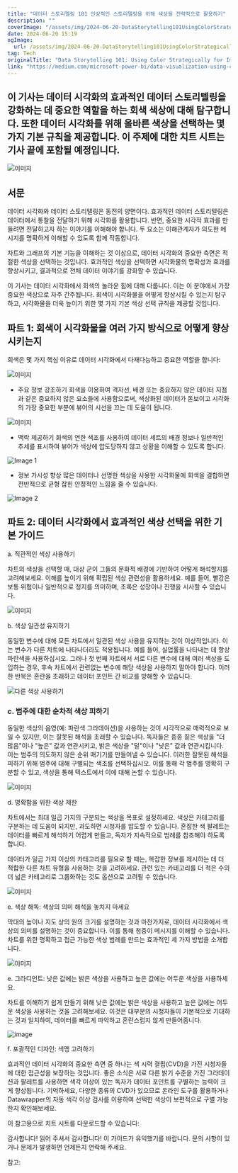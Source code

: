 ```yaml
---
title: "데이터 스토리텔링 101 인상적인 스토리텔링을 위해 색상을 전략적으로 활용하기"
description: ""
coverImage: "/assets/img/2024-06-20-DataStorytelling101UsingColorStrategicallyforImpactfulStorytelling_0.png"
date: 2024-06-20 15:19
ogImage: 
  url: /assets/img/2024-06-20-DataStorytelling101UsingColorStrategicallyforImpactfulStorytelling_0.png
tag: Tech
originalTitle: "Data Storytelling 101: Using Color Strategically for Impactful Storytelling"
link: "https://medium.com/microsoft-power-bi/data-visualization-using-color-strategically-for-impactful-storytelling-c58dbbd4694a"
---
```



## 이 기사는 데이터 시각화의 효과적인 데이터 스토리텔링을 강화하는 데 중요한 역할을 하는 회색 색상에 대해 탐구합니다. 또한 데이터 시각화를 위해 올바른 색상을 선택하는 몇 가지 기본 규칙을 제공합니다. 이 주제에 대한 치트 시트는 기사 끝에 포함될 예정입니다.

![이미지](/assets/img/2024-06-20-DataStorytelling101UsingColorStrategicallyforImpactfulStorytelling_0.png)

## 서문

데이터 시각화와 데이터 스토리텔링은 동전의 양면이다. 효과적인 데이터 스토리텔링은 데이터에서 통찰을 전달하기 위해 시각화를 활용합니다. 반면, 중요한 시각적 효과를 만들려면 전달하고자 하는 이야기를 이해해야 합니다. 두 요소는 이해관계자가 의도한 메시지를 명확하게 이해할 수 있도록 함께 작동합니다.

<div class="content-ad"></div>

차트와 그래프의 기본 기능을 이해하는 것 이상으로, 데이터 시각화의 중요한 측면은 적절한 색상을 선택하는 것입니다. 효과적인 색상을 선택하면 시각화물의 명확성과 효과를 향상시키고, 결과적으로 전체 데이터 이야기를 강화할 수 있습니다.

이 기사는 데이터 시각화에서 회색의 놀라운 힘에 대해 다룹니다. 이는 이 분야에서 가장 중요한 색상으로 자주 간주됩니다. 회색이 시각화물을 어떻게 향상시킬 수 있는지 탐구하고, 시각화물을 더욱 높이기 위한 몇 가지 기본 색상 선택 규칙을 제공할 것입니다.

## 파트 1: 회색이 시각화물을 여러 가지 방식으로 어떻게 향상시키는지

회색은 몇 가지 핵심 이유로 데이터 시각화에서 다재다능하고 중요한 역할을 합니다:

<div class="content-ad"></div>


![이미지](/assets/img/2024-06-20-DataStorytelling101UsingColorStrategicallyforImpactfulStorytelling_1.png)

- 주요 정보 강조하기
회색을 이용하여 격자선, 배경 또는 중요하지 않은 데이터 지점과 같은 중요하지 않은 요소들에 사용함으로써, 색상화된 데이터가 돋보이고 시각화의 가장 중요한 부분에 뷰어의 시선을 끄는 데 도움이 됩니다.

![이미지](/assets/img/2024-06-20-DataStorytelling101UsingColorStrategicallyforImpactfulStorytelling_2.png)

- 맥락 제공하기
회색의 연한 색조를 사용하여 데이터 세트의 배경 정보나 일반적인 추세를 표시하여 뷰어가 색상에 압도당하지 않고 상황을 이해할 수 있도록 합니다.


<div class="content-ad"></div>

![Image 1](/assets/img/2024-06-20-DataStorytelling101UsingColorStrategicallyforImpactfulStorytelling_3.png)

- 정보 가시성 향상
많은 데이터나 선명한 색상을 사용한 시각화물에 회색을 결합하면 전반적으로 균형 잡힌 안정적인 느낌을 줄 수 있습니다.

![Image 2](/assets/img/2024-06-20-DataStorytelling101UsingColorStrategicallyforImpactfulStorytelling_4.png)

## 파트 2: 데이터 시각화에서 효과적인 색상 선택을 위한 기본 가이드

<div class="content-ad"></div>

a. 직관적인 색상 사용하기

차트의 색상을 선택할 때, 대상 군이 그들의 문화적 배경에 기반하여 어떻게 해석할지를 고려해보세요. 이해를 높이기 위해 확립된 색상 관련성을 활용하세요. 예를 들어, 빨강은 보통 위험이나 일반적으로 정지를 의미하며, 초록은 성장이나 진행을 시사할 수 있습니다.

![이미지](/assets/img/2024-06-20-DataStorytelling101UsingColorStrategicallyforImpactfulStorytelling_5.png)

b. 색상 일관성 유지하기

<div class="content-ad"></div>

동일한 변수에 대해 모든 차트에서 일관된 색상 사용을 유지하는 것이 이상적입니다. 이는 변수가 다른 차트에 나타나더라도 적용됩니다. 예를 들어, 실업률을 나타내는 데 항상 파란색을 사용하십시오. 그러나 첫 번째 차트에서 서로 다른 변수에 대해 여러 색상을 도입하는 경우, 후속 차트에서 관련없는 변수에 해당 색상을 사용하지 말아야 합니다. 이러한 반복은 혼란을 초래하고 데이터 포인트 간 비교를 방해할 수 있습니다.

![다른 색상 사용하기](/assets/img/2024-06-20-DataStorytelling101UsingColorStrategicallyforImpactfulStorytelling_6.png)

### c. 범주에 대한 순차적 색상 피하기

동일한 색상의 음영(예: 파란색 그라데이션)을 사용하는 것이 시각적으로 매력적으로 보일 수 있지만, 이는 잘못된 해석을 초래할 수 있습니다. 독자들은 종종 짙은 색상을 "더 많음"이나 "높은" 값과 연관시키고, 밝은 색상을 "덜"이나 "낮은" 값과 연관시킵니다. 이는 범주의 의도하지 않은 순위 매기기를 만들어낼 수 있습니다. 이러한 잘못된 해석을 피하기 위해 범주에 대해 구별되는 색조를 선택하십시오. 이를 통해 각 범주를 명확히 구분할 수 있고, 색상을 통해 텍스트에서 이에 대해 논할 수 있습니다.

<div class="content-ad"></div>

![이미지](/assets/img/2024-06-20-DataStorytelling101UsingColorStrategicallyforImpactfulStorytelling_7.png)

d. 명확함을 위한 색상 제한

차트에서는 최대 일곱 가지의 구분되는 색상을 목표로 설정하세요. 색상은 카테고리를 구분하는 데 도움이 되지만, 과도하면 시청자를 압도할 수 있습니다. 혼잡한 색 팔레트는 데이터를 빠르게 해석하기 어렵게 만들고, 독자가 지속적으로 범례를 참조해야 하도록 합니다.

데이터가 일곱 가지 이상의 카테고리를 필요로 할 때는, 복잡한 정보를 제시하는 데 더 적합한 다른 차트 유형을 사용하는 것을 고려하세요. 관련 있는 카테고리를 더 적은 수의 더 넓은 카테고리로 그룹화하는 것도 옵션으로 고려될 수 있습니다.

<div class="content-ad"></div>

![이미지](/assets/img/2024-06-20-DataStorytelling101UsingColorStrategicallyforImpactfulStorytelling_8.png)

e. 색상 해독: 색상의 의미 해석을 놓치지 마세요

막대의 높이나 지도 상의 원의 크기를 설명하는 것과 마찬가지로, 데이터 시각화에서 색상의 의미를 설명하는 것이 중요합니다. 이를 통해 청중이 메시지를 이해할 수 있습니다. 차트를 위한 명확하고 접근 가능한 색상 범례를 만드는 효과적인 세 가지 방법을 소개합니다.

![이미지](/assets/img/2024-06-20-DataStorytelling101UsingColorStrategicallyforImpactfulStorytelling_9.png)

<div class="content-ad"></div>

e. 그라디언트: 낮은 값에는 밝은 색상을 사용하고 높은 값에는 어두운 색상을 사용하세요.

차트를 이해하기 쉽게 만들기 위해 낮은 값에는 밝은 색상을 사용하고 높은 값에는 어두운 색상을 사용하는 것을 고려해보세요. 이것은 대부분의 시청자들이 기본적으로 기대하는 것과 일치하여, 데이터를 빠르게 파악하고 혼란스럽지 않게 만들어줍니다.

![image](/assets/img/2024-06-20-DataStorytelling101UsingColorStrategicallyforImpactfulStorytelling_10.png)

f. 포괄적인 디자인: 색맹 고려하기

<div class="content-ad"></div>

효과적인 데이터 시각화의 중요한 측면 중 하나는 색 시력 결핍(CVD)을 가진 시청자들에 대한 접근성을 보장하는 것입니다. 좋은 소식은 서로 다른 밝기 수준을 가진 그라데이션과 팔레트를 사용하면 색각 이상이 있는 독자가 데이터 포인트를 구별하는 능력이 크게 향상됩니다. 기억하세요, 다양한 종류의 CVD가 있으므로 온라인 도구를 활용하거나 Datawrapper의 자동 색각 이상 검사를 이용하여 선택한 색상이 보편적으로 구별 가능한지 확인해보세요.

이 참고용으로 치트 시트를 다운로드할 수 있습니다:

감사합니다! 읽어 주셔서 감사합니다! 이 가이드가 유익했기를 바랍니다. 문의 사항이 있거나 문제가 발생하면 언제든지 연락해 주세요.

<div class="content-ad"></div>

참고: